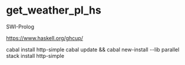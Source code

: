 # get_weather_pl_hs

SWI-Prolog

https://www.haskell.org/ghcup/

cabal install http-simple
cabal update && cabal new-install --lib parallel
stack install http-simple